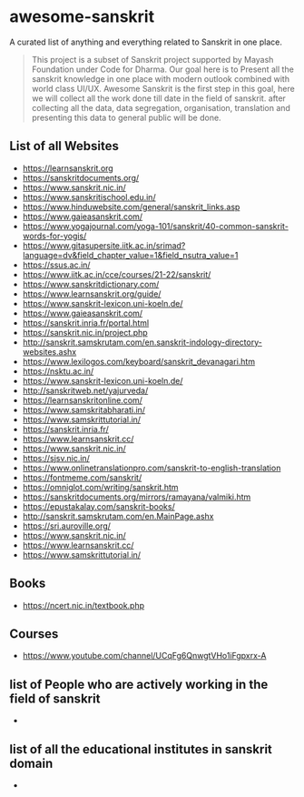 # awesome-sanskrit
A curated list of anything and everything related to Sanskrit in one place.

> This project is a subset of Sanskrit project supported by Mayash Foundation under Code for Dharma. 
> Our goal here is to Present all the sanskrit knowledge in one place with modern outlook combined with world class UI/UX.
> Awesome Sanskrit is the first step in this goal, here we will collect all the work done till date in the field of sanskrit.
> after collecting all the data, data segregation, organisation, translation and presenting this data to general public will be done.

## List of all Websites

- https://learnsanskrit.org
- https://sanskritdocuments.org/
- https://www.sanskrit.nic.in/
- https://www.sanskritischool.edu.in/
- https://www.hinduwebsite.com/general/sanskrit_links.asp
- https://www.gaieasanskrit.com/
- https://www.yogajournal.com/yoga-101/sanskrit/40-common-sanskrit-words-for-yogis/
- https://www.gitasupersite.iitk.ac.in/srimad?language=dv&field_chapter_value=1&field_nsutra_value=1
- https://ssus.ac.in/
- https://www.iitk.ac.in/cce/courses/21-22/sanskrit/
- https://www.sanskritdictionary.com/
- https://www.learnsanskrit.org/guide/
- https://www.sanskrit-lexicon.uni-koeln.de/
- https://www.gaieasanskrit.com/
- https://sanskrit.inria.fr/portal.html 
- https://sanskrit.nic.in/project.php
- http://sanskrit.samskrutam.com/en.sanskrit-indology-directory-websites.ashx
- https://www.lexilogos.com/keyboard/sanskrit_devanagari.htm
- https://nsktu.ac.in/
- https://www.sanskrit-lexicon.uni-koeln.de/
- http://sanskritweb.net/yajurveda/
- https://learnsanskritonline.com/
- https://www.samskritabharati.in/
- https://www.samskrittutorial.in/
- https://sanskrit.inria.fr/
- https://www.learnsanskrit.cc/
- https://www.sanskrit.nic.in/
- https://sjsv.nic.in/
- https://www.onlinetranslationpro.com/sanskrit-to-english-translation
- https://fontmeme.com/sanskrit/
- https://omniglot.com/writing/sanskrit.htm
- https://sanskritdocuments.org/mirrors/ramayana/valmiki.htm
- https://epustakalay.com/sanskrit-books/
- http://sanskrit.samskrutam.com/en.MainPage.ashx
- https://sri.auroville.org/
- https://www.sanskrit.nic.in/
- https://www.learnsanskrit.cc/
- https://www.samskrittutorial.in/




## Books

- https://ncert.nic.in/textbook.php

## Courses

- https://www.youtube.com/channel/UCqFg6QnwgtVHo1iFgpxrx-A

## list of People who are actively working in the field of sanskrit

-

## list of all the educational institutes in sanskrit domain

-
